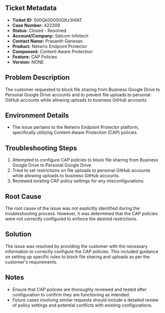 ## Ticket Metadata
- **Ticket ID:** 500Qk00000GKz3HIAT
- **Case Number:** 422309
- **Status:** Closed - Resolved
- **Account/Company:** Satcom Infotech
- **Contact Name:** Prasanth Ganesan
- **Product:** Netwrix Endpoint Protector
- **Component:** Content-Aware Protection
- **Feature:** CAP Policies
- **Version:** NONE

## Problem Description
The customer requested to block file sharing from Business Google Drive to Personal Google Drive accounts and to prevent file uploads to personal GitHub accounts while allowing uploads to business GitHub accounts.

## Environment Details
- The issue pertains to the Netwrix Endpoint Protector platform, specifically utilizing Content-Aware Protection (CAP) policies.

## Troubleshooting Steps
1. Attempted to configure CAP policies to block file sharing from Business Google Drive to Personal Google Drive.
2. Tried to set restrictions on file uploads to personal GitHub accounts while allowing uploads to business GitHub accounts.
3. Reviewed existing CAP policy settings for any misconfigurations.

## Root Cause
The root cause of the issue was not explicitly identified during the troubleshooting process. However, it was determined that the CAP policies were not correctly configured to enforce the desired restrictions.

## Solution
The issue was resolved by providing the customer with the necessary information to correctly configure the CAP policies. This included guidance on setting up specific rules to block file sharing and uploads as per the customer's requirements.

## Notes
- Ensure that CAP policies are thoroughly reviewed and tested after configuration to confirm they are functioning as intended.
- Future cases involving similar requests should include a detailed review of policy settings and potential conflicts with existing configurations.